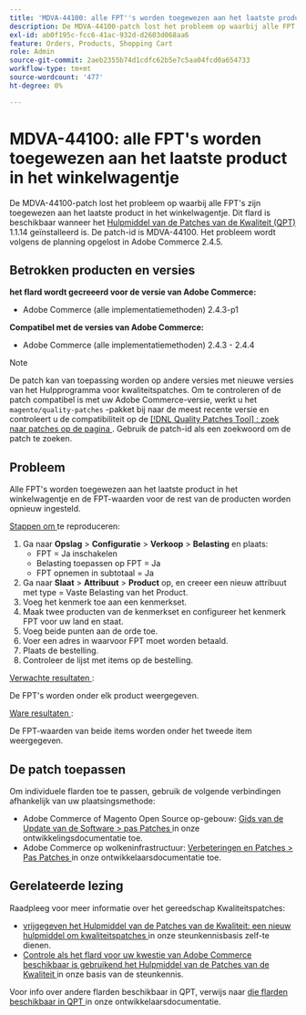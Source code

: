 ```yaml
---
title: 'MDVA-44100: alle FPT''s worden toegewezen aan het laatste product in het winkelwagentje'
description: De MDVA-44100-patch lost het probleem op waarbij alle FPT's zijn toegewezen aan het laatste product in het winkelwagentje. Deze patch is beschikbaar wanneer [Quality Patches Tool (QPT)] (/help/announcements/adobe-commerce-announcements/magento-quality-patches-released-new-tool-to-self-serve-quality-patches.md) 1.1.14 is geïnstalleerd. De patch-id is MDVA-44100. Het probleem wordt volgens de planning opgelost in Adobe Commerce 2.4.5.
exl-id: ab0f195c-fcc6-41ac-932d-d2603d068aa6
feature: Orders, Products, Shopping Cart
role: Admin
source-git-commit: 2aeb2355b74d1cdfc62b5e7c5aa04fcd0a654733
workflow-type: tm+mt
source-wordcount: '477'
ht-degree: 0%

---
```


# MDVA-44100: alle FPT&#39;s worden toegewezen aan het laatste product in het winkelwagentje

De MDVA-44100-patch lost het probleem op waarbij alle FPT&#39;s zijn toegewezen aan het laatste product in het winkelwagentje. Dit flard is beschikbaar wanneer het [ Hulpmiddel van de Patches van de Kwaliteit (QPT) ](/help/announcements/adobe-commerce-announcements/magento-quality-patches-released-new-tool-to-self-serve-quality-patches.md) 1.1.14 geïnstalleerd is. De patch-id is MDVA-44100. Het probleem wordt volgens de planning opgelost in Adobe Commerce 2.4.5.

## Betrokken producten en versies

**het flard wordt gecreeerd voor de versie van Adobe Commerce:**

* Adobe Commerce (alle implementatiemethoden) 2.4.3-p1

**Compatibel met de versies van Adobe Commerce:**

* Adobe Commerce (alle implementatiemethoden) 2.4.3 - 2.4.4

>[!NOTE]
>
>De patch kan van toepassing worden op andere versies met nieuwe versies van het Hulpprogramma voor kwaliteitspatches. Om te controleren of de patch compatibel is met uw Adobe Commerce-versie, werkt u het `magento/quality-patches` -pakket bij naar de meest recente versie en controleert u de compatibiliteit op de [[!DNL Quality Patches Tool] : zoek naar patches op de pagina ](https://experienceleague.adobe.com/tools/commerce-quality-patches/index.html) . Gebruik de patch-id als een zoekwoord om de patch te zoeken.

## Probleem

Alle FPT&#39;s worden toegewezen aan het laatste product in het winkelwagentje en de FPT-waarden voor de rest van de producten worden opnieuw ingesteld.

<u> Stappen om </u> te reproduceren:

1. Ga naar **Opslag** > **Configuratie** > **Verkoop** > **Belasting** en plaats:
   * FPT = Ja inschakelen
   * Belasting toepassen op FPT = Ja
   * FPT opnemen in subtotaal = Ja
1. Ga naar **Slaat** > **Attribuut** > **Product** op, en creeer een nieuw attribuut met type = Vaste Belasting van het Product.
1. Voeg het kenmerk toe aan een kenmerkset.
1. Maak twee producten van de kenmerkset en configureer het kenmerk FPT voor uw land en staat.
1. Voeg beide punten aan de orde toe.
1. Voer een adres in waarvoor FPT moet worden betaald.
1. Plaats de bestelling.
1. Controleer de lijst met items op de bestelling.

<u> Verwachte resultaten </u>:

De FPT&#39;s worden onder elk product weergegeven.

<u> Ware resultaten </u>:

De FPT-waarden van beide items worden onder het tweede item weergegeven.

## De patch toepassen

Om individuele flarden toe te passen, gebruik de volgende verbindingen afhankelijk van uw plaatsingsmethode:

* Adobe Commerce of Magento Open Source op-gebouw: [ Gids van de Update van de Software > pas Patches ](https://experienceleague.adobe.com/en/docs/commerce-operations/tools/quality-patches-tool/usage) in onze ontwikkelingsdocumentatie toe.
* Adobe Commerce op wolkeninfrastructuur: [ Verbeteringen en Patches > Pas Patches ](https://experienceleague.adobe.com/en/docs/commerce-cloud-service/user-guide/develop/upgrade/apply-patches) in onze ontwikkelaarsdocumentatie toe.

## Gerelateerde lezing

Raadpleeg voor meer informatie over het gereedschap Kwaliteitspatches:

* [ vrijgegeven het Hulpmiddel van de Patches van de Kwaliteit: een nieuw hulpmiddel om kwaliteitspatches ](/help/announcements/adobe-commerce-announcements/magento-quality-patches-released-new-tool-to-self-serve-quality-patches.md) in onze steunkennisbasis zelf-te dienen.
* [ Controle als het flard voor uw kwestie van Adobe Commerce beschikbaar is gebruikend het Hulpmiddel van de Patches van de Kwaliteit ](/help/support-tools/patches-available-in-qpt-tool/check-patch-for-magento-issue-with-magento-quality-patches.md) in onze basis van de steunkennis.

Voor info over andere flarden beschikbaar in QPT, verwijs naar [ die flarden beschikbaar in QPT ](https://experienceleague.adobe.com/tools/commerce-quality-patches/index.html) in onze ontwikkelaarsdocumentatie.
